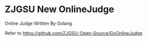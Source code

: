 ZJGSU New OnlineJudge
=============

Online Judge Written By Golang

Refer to https://github.com/ZJGSU-Open-Source/GoOnlineJudge
